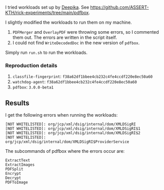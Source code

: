 I tried workloads set up by [Deepika](https://github.com/Deee92).
See https://github.com/ASSERT-KTH/rick-experiments/tree/main/pdfbox.

I slightly modified the workloads to run them on my machine.
1. `PDFMerger` and `OverlayPDF` were throwing some errors, so
    I commented them out. The errors are written in the script itself.
2. I could not find `WriteDecodedDoc` in the new version of `pdfbox`.

Simply run `run.sh` to run the workloads.

### Reproduction details

1. `classfile-fingerprint`: `f38a62df1bbee4cb232c4fe4ccdf220e8ec50a60`
2. `watchdog-agent`: `f38a62df1bbee4cb232c4fe4ccdf220e8ec50a60`
2. `pdfbox`: `3.0.0-beta1`

## Results

I get the following errors when running the workloads:

```text
[NOT WHITELISTED]: org/jcp/xml/dsig/internal/dom/XMLDSigRI
[NOT WHITELISTED]: org/jcp/xml/dsig/internal/dom/XMLDSigRI$1
[NOT WHITELISTED]: org/jcp/xml/dsig/internal/dom/XMLDSigRI$2
[NOT WHITELISTED]: org/jcp/xml/dsig/internal/dom/XMLDSigRI$ProviderService
```

The subcommands of pdfbox where the errors occur are:

```text
ExtractText
ExtractImages
PDFSplit
Encrypt
Decrypt
PDFToImage
```
